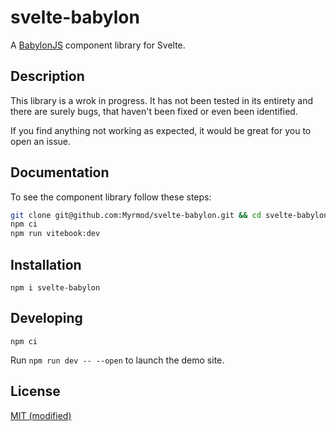 # svelte-babylon

A [BabylonJS](https://www.babylonjs.com/) component library for Svelte.

## Description
This library is a wrok in progress. It has not been tested in its entirety and there are surely bugs, that haven't been fixed or even been identified.

If you find anything not working as expected, it would be great for you to open an issue.

## Documentation
To see the component library follow these steps:
```bash
git clone git@github.com:Myrmod/svelte-babylon.git && cd svelte-babylon
npm ci
npm run vitebook:dev
```

## Installation

```
npm i svelte-babylon
```

## Developing

```
npm ci
```

Run `npm run dev -- --open` to launch the demo site.

## License

[MIT (modified)](LICENSE)
